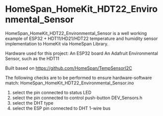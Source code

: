 # HomeSpan_HomeKit_HDT22_Environmental_Sensor
HomeSpan_HomeKit_HDT22_Environmental_Sensor is a well working example of ESP32 + HDT11/HD21/HDT22 temperature and humidity sensor implementation to HomeKit via HomeSpan Library.

Hardware used for this project:
An ESP32 board
An Adafruit Environmental Sensor, such as the HDT11

Built based on https://github.com/HomeSpan/TempSensorI2C

The following checks are to be performed to ensure hardware-software match:
HomeSpan_HomeKit_HDT22_Environmental_Sensor.ino
1) select the pin connected to status LED
2) select the pin connected to control push-button
DEV_Sensors.h
4) select the DHT type
5) select the ESP pin connected to DHT 1-wire bus
